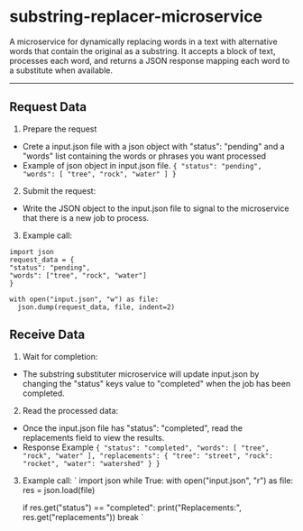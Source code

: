 # substring-replacer-microservice
A microservice for dynamically replacing words in a text with alternative words that contain the original as a substring. It accepts a block of text, processes each word, and returns a JSON response mapping each word to a substitute when available.

___
## Request Data
1. Prepare the request
- Crete a input.json file with a json object with "status": "pending" and a "words" list containing the words or phrases you want processed
- Example of json object in input.json file.
`
{
  "status": "pending",
  "words": [
    "tree",
    "rock",
    "water"
  ]
}
`
2. Submit the request:
- Write the JSON object to the input.json file to signal to the microservice that there is a new job to process.
3. Example call:
```
import json
request_data = {
"status": "pending",
"words": ["tree", "rock", "water"]
}

with open("input.json", "w") as file:
  json.dump(request_data, file, indent=2)
```


## Receive Data
1. Wait for completion:
- The substring substituter microservice will update input.json by changing the "status" keys value to "completed" when the job has been completed.
2. Read the processed data:
- Once the input.json file has "status": "completed", read the replacements field to view the results.
- Response Example
`
{
  "status": "completed",
  "words": [
    "tree",
    "rock",
    "water"
  ],
  "replacements": {
    "tree": "street",
    "rock": "rocket",
    "water": "watershed"
  }
}
`
3. Example call:
`
import json
while True:
  with open("input.json", "r") as file:
    res = json.load(file)

    if res.get("status") == "completed":
      print("Replacements:", res.get("replacements"))
      break
`

